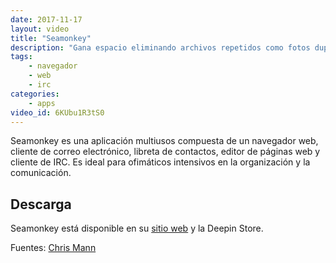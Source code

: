 ```yaml
---
date: 2017-11-17
layout: video
title: "Seamonkey"
description: "Gana espacio eliminando archivos repetidos como fotos duplicadas y muchos más"
tags:
    - navegador
    - web
    - irc
categories:
    - apps
video_id: 6KUbu1R3tS0
---
```


Seamonkey es una aplicación multiusos compuesta de un navegador web, cliente de correo electrónico, libreta de contactos, editor de páginas web y cliente de IRC. Es ideal para ofimáticos intensivos en la organización y la comunicación.

## Descarga

Seamonkey está disponible en su [sitio web](https://www.seamonkey-project.org/releases/) y la Deepin Store.

Fuentes: [Chris Mann](https://www.youtube.com/channel/UCM3p8kPATUq0jS5iuDIJ-Yg)
